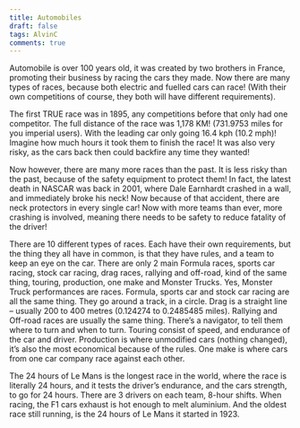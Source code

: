 ```yaml
---
title: Automobiles
draft: false
tags: AlvinC
comments: true
---
```


Automobile is over 100 years old, it was created by two brothers in France, promoting their business by racing the cars they made. Now there are many types of races, because both electric and fuelled cars can race! (With their own competitions of course, they both will have different requirements).

The first TRUE race was in 1895, any competitions before that only had one competitor. The full distance of the race was 1,178 KM! (731.9753 miles for you imperial users). With the leading car only going 16.4 kph (10.2 mph)! Imagine how much hours it took them to finish the race! It was also very risky, as the cars back then could backfire any time they wanted!

Now however, there are many more races than the past. It is less risky than the past, because of the safety equipment to protect them! In fact, the latest death in NASCAR was back in 2001, where Dale Earnhardt crashed in a wall, and immediately broke his neck! Now because of that accident, there are neck protectors in every single car! Now with more teams than ever, more crashing is involved, meaning there needs to be safety to reduce fatality of the driver!

There are 10 different types of races. Each have their own requirements, but the thing they all have in common, is that they have rules, and a team to keep an eye on the car. There are only 2 main Formula races, sports car racing, stock car racing, drag races, rallying and off-road, kind of the same thing, touring, production, one make and Monster Trucks. Yes, Monster Truck performances are races. Formula, sports car and stock car racing are all the same thing. They go around a track, in a circle. Drag is a straight line – usually 200 to 400 metres (0.124274 to 0.2485485 miles). Rallying and Off-road races are usually the same thing. There’s a navigator, to tell them where to turn and when to turn. Touring consist of speed, and endurance of the car and driver. Production is where unmodified cars (nothing changed), it’s also the most economical because of the rules. One make is where cars from one car company race against each other.

The 24 hours of Le Mans is the longest race in the world, where the race is literally 24 hours, and it tests the driver’s endurance, and the cars strength, to go for 24 hours. There are 3 drivers on each team, 8-hour shifts. When racing, the F1 cars exhaust is hot enough to melt aluminium. And the oldest race still running, is the 24 hours of Le Mans it started in 1923.
